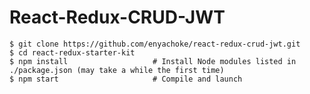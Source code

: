 React-Redux-CRUD-JWT
=======================
```shell
$ git clone https://github.com/enyachoke/react-redux-crud-jwt.git
$ cd react-redux-starter-kit
$ npm install                   # Install Node modules listed in ./package.json (may take a while the first time)
$ npm start                     # Compile and launch
```
